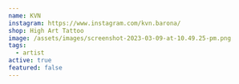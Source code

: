 ```yaml
---
name: KVN
instagram: https://www.instagram.com/kvn.barona/
shop: High Art Tattoo
image: /assets/images/screenshot-2023-03-09-at-10.49.25-pm.png
tags:
  - artist
active: true
featured: false
---
```


